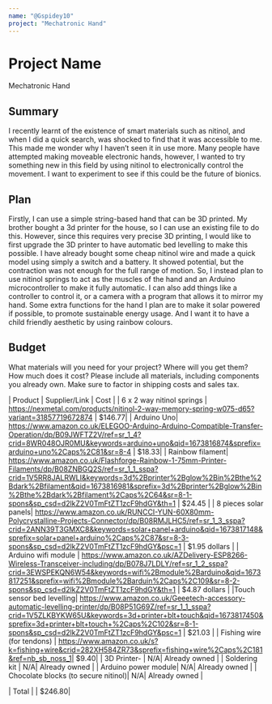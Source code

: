 ```yaml
---
name: "@Gspidey10"
project: "Mechatronic Hand"
---
```

 
# Project Name
Mechatronic Hand
 
## Summary
 
I recently learnt of the existence of smart materials such as nitinol, and when I did a quick search, was shocked to find that it was accessible to me. This made me wonder why I haven’t seen it in use more. Many people have attempted making moveable electronic hands, however, I wanted to try something new in this field by using nitinol to electronically control the movement.  I want to experiment to see if this could be the future of bionics. 

## Plan
Firstly, I can use a simple string-based hand that can be 3D printed. My brother bought a 3d printer for the house, so I can use an existing file to do this. However, since this requires very precise 3D printing, I would like to first upgrade the 3D printer to have automatic bed levelling to make this possible. I have already bought some cheap nitinol wire and made a quick model using simply a switch and a battery. It showed potential, but the contraction was not enough for the full range of motion. So, I instead plan to use nitinol springs to act as the muscles of the hand and an Arduino microcontroller to make it fully automatic.  I can also add things like a controller to control it, or a camera with a program that allows it to mirror my hand. Some extra functions for the hand I plan are to make it solar powered if possible, to promote sustainable energy usage. And I want it to have a child friendly aesthetic by using rainbow colours. 
 

 
## Budget
 
What materials will you need for your project? Where will you get them? How much does it cost? Please include all materials, including components you already own. Make sure to factor in shipping costs and sales tax.

| Product         | Supplier/Link                         | Cost   |
| 6 x 2 way nitinol springs | https://nexmetal.com/products/nitinol-2-way-memory-spring-w075-d65?variant=31857719672874 | $146.77|
| Arduino Uno| https://www.amazon.co.uk/ELEGOO-Arduino-Arduino-Compatible-Transfer-Operation/dp/B09JWFTZ2V/ref=sr_1_4?crid=8WR048OJR0MU&keywords=arduino+uno&qid=1673816874&sprefix=arduino+uno%2Caps%2C81&sr=8-4 | $18.33|
| Rainbow filament| https://www.amazon.co.uk/Flashforge-Rainbow-1-75mm-Printer-Filaments/dp/B08ZNBGQ2S/ref=sr_1_1_sspa?crid=1V5RR8JALRWLI&keywords=3d%2Bprinter%2Bglow%2Bin%2Bthe%2Bdark%2Bfilament&qid=1673816981&sprefix=3d%2Bprinter%2Bglow%2Bin%2Bthe%2Bdark%2Bfilament%2Caps%2C64&sr=8-1-spons&sp_csd=d2lkZ2V0TmFtZT1zcF9hdGY&th=1 | $24.45 |
| 8 pieces solar panels| https://www.amazon.co.uk/RUNCCI-YUN-60X80mm-Polycrystalline-Projects-Connector/dp/B08RMJLHC5/ref=sr_1_3_sspa?crid=2ANN39T3GMXC8&keywords=solar+panel+arduino&qid=1673817148&sprefix=solar+panel+arduino%2Caps%2C87&sr=8-3-spons&sp_csd=d2lkZ2V0TmFtZT1zcF9hdGY&psc=1 | $1.95 dollars |
| Arduino wifi module | https://www.amazon.co.uk/AZDelivery-ESP8266-Wireless-Transceiver-including/dp/B078J7LDLY/ref=sr_1_2_sspa?crid=3EWSPEKQN6W54&keywords=wifi%2Bmodule%2Barduino&qid=1673817251&sprefix=wifi%2Bmodule%2Barduin%2Caps%2C109&sr=8-2-spons&sp_csd=d2lkZ2V0TmFtZT1zcF9hdGY&th=1 | $4.87 dollars |
|Touch sensor bed levelling| https://www.amazon.co.uk/Geeetech-accessory-automatic-levelling-printer/dp/B08P51G69Z/ref=sr_1_1_sspa?crid=1V5ZLKBYKW65U&keywords=3d+printer+blt+touch&qid=1673817450&sprefix=3d+printer+blt+touch+%2Caps%2C102&sr=8-1-spons&sp_csd=d2lkZ2V0TmFtZT1zcF9hdGY&psc=1 | $21.03 |
| Fishing wire (for tendons) | https://www.amazon.co.uk/s?k=fishing+wire&crid=282XH584ZR73&sprefix=fishing+wire%2Caps%2C181&ref=nb_sb_noss_1| $9.40|
| 3D Printer- | N/A| Already owned |
| Soldering kit | N/A| Already owned |
| Arduino power module| N/A| Already owned |
| Chocolate blocks (to secure nitinol)| N/A| Already owned |

| Total           |                                       | $246.80|
